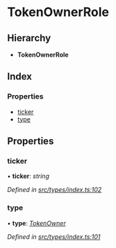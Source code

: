 # TokenOwnerRole

## Hierarchy

* **TokenOwnerRole**

## Index

### Properties

* [ticker](tokenownerrole.md#ticker)
* [type](tokenownerrole.md#type)

## Properties

### ticker

• **ticker**: _string_

_Defined in_ [_src/types/index.ts:102_](https://github.com/PolymathNetwork/polymesh-sdk/blob/a0872cf4/src/types/index.ts#L102)

### type

• **type**: [_TokenOwner_](../enums/roletype.md#tokenowner)

_Defined in_ [_src/types/index.ts:101_](https://github.com/PolymathNetwork/polymesh-sdk/blob/a0872cf4/src/types/index.ts#L101)

